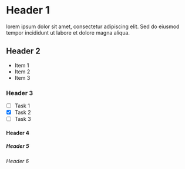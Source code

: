 # Header 1

lorem ipsum dolor sit amet, consectetur adipiscing elit. Sed do eiusmod tempor incididunt ut labore et dolore magna aliqua.

## Header 2

- Item 1
- Item 2
- Item 3

### Header 3

- [ ] Task 1
- [x] Task 2
- [ ] Task 3

#### Header 4
##### Header 5
###### Header 6

